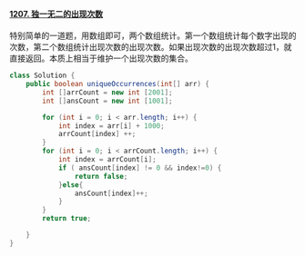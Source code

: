 #### [1207. 独一无二的出现次数](https://leetcode-cn.com/problems/unique-number-of-occurrences/)

特别简单的一道题，用数组即可，两个数组统计。第一个数组统计每个数字出现的次数，第二个数组统计出现次数的出现次数。如果出现次数的出现次数超过1，就直接返回。本质上相当于维护一个出现次数的集合。

```java
class Solution {
    public boolean uniqueOccurrences(int[] arr) {
        int []arrCount = new int [2001];
        int []ansCount = new int [1001];

        for (int i = 0; i < arr.length; i++) {
            int index = arr[i] + 1000;
            arrCount[index] ++;
        }
        for (int i = 0; i < arrCount.length; i++) {
            int index = arrCount[i];
            if ( ansCount[index] != 0 && index!=0) {
                return false;
            }else{
                ansCount[index]++;
            }
        }
        return true;

    }
}
```


